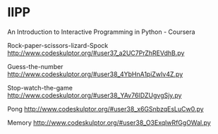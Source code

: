 IIPP
====

An Introduction to Interactive Programming in Python - Coursera

Rock-paper-scissors-lizard-Spock
http://www.codeskulptor.org/#user37_a2UC7PrZhREVdhB.py

Guess-the-number
http://www.codeskulptor.org/#user38_4YbHnA1piZwIv4Z.py

Stop-watch-the-game
http://www.codeskulptor.org/#user38_YAv76IDZUgvgSjy.py

Pong
http://www.codeskulptor.org/#user38_x6GSnbzqEsLuCw0.py

Memory
http://www.codeskulptor.org/#user38_O3ExqlwRfGgOWal.py

